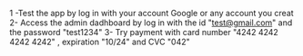 1 -Test the app by log in with your account Google or any account you creat
2- Access the admin dadhboard by log in with the id "test@gmail.com" and the password "test1234"
3- Try payment with card number "4242 4242 4242 4242" , expiration "10/24" and CVC "042"